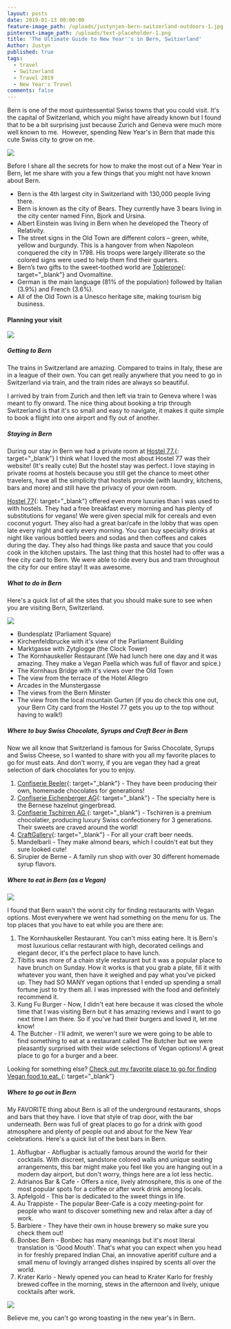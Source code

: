 ```yaml
---
layout: posts
date: 2019-01-13 00:00:00
feature-image_path: /uploads/justynjen-bern-switzerland-outdoors-1.jpg
pinterest-image_path: /uploads/text-placeholder-1.png
title: 'The Ultimate Guide to New Year''s in Bern, Switzerland'
Author: Justyn
published: true
tags:
  - travel
  - Switzerland
  - Travel 2019
  - New Year's Travel
comments: false
---
```


Bern is one of the most quintessential Swiss towns that you could visit. It's the capital of Switzerland, which you might have already known but I found that to be a bit surprising just because Zurich and Geneva were much more well known to me.  However, spending New Year's in Bern that made this cute Swiss city to grow on me. 

![](/uploads/bern-switzerland-einstein-museum.jpg)

Before I share all the secrets for how to make the most out of a New Year in Bern, let me share with you a few things that you might not have known about Bern. 

* Bern is the 4th largest city in Switzerland with 130,000 people living there. 
* Bern is known as the city of Bears. They currently have 3 bears living in the city center named Finn, Bjork and Ursina. 
* Albert Einstein was living in Bern when he developed the Theory of Relativity. 
* The street signs in the Old Town are different colors – green, white, yellow and burgundy. This is a hangover from when Napoleon conquered the city in 1798. His troops were largely illiterate so the colored signs were used to help them find their quarters. 
* Bern’s two gifts to the sweet-toothed world are [Toblerone](https://amzn.to/2D7Gb4I){: target="_blank"} and Ovomaltine.
* German is the main language (81% of the population) followed by Italian (3.9%) and French (3.6%).
* All of the Old Town is a Unesco heritage site, making tourism big business.

#### Planning your visit

![](/uploads/justynjen-bern-switzerland-outdoors.jpg)

##### Getting to Bern 

The trains in Switzerland are amazing. Compared to trains in Italy, these are in a league of their own. You can get really anywhere that you need to go in Switzerland via train, and the train rides are always so beautiful. 

I arrived by train from Zurich and then left via train to Geneva where I was meant to fly onward. The nice thing about booking a trip through Switzerland is that it's so small and easy to navigate, it makes it quite simple to book a flight into one airport and fly out of another. 

##### Staying in Bern

During our stay in Bern we had a private room at [Hostel 77.](http://www.hostel77.ch/homepage/){: target="_blank"} I think what I loved the most about Hostel 77 was their website! (It's really cute) But the hostel stay was perfect. I love staying in private rooms at hostels because you still get the chance to meet other travelers, have all the simplicity that hostels provide (with laundry, kitchens, bars and more) and still have the privacy of your own room. 

[Hostel 77](http://www.hostel77.ch/homepage/){: target="_blank"} offered even more luxuries than I was used to with hostels. They had a free breakfast every morning and has plenty of substitutions for vegans! We were given special milk for cereals and even coconut yogurt. They also had a great bar/cafe in the lobby that was open late every night and early every morning. You can buy specialty drinks at night like various bottled beers and sodas and then coffees and cakes during the day. They also had things like pasta and sauce that you could cook in the kitchen upstairs. The last thing that this hostel had to offer was a free city card to Bern. We were able to ride every bus and tram throughout the city for our entire stay! It was awesome. 

##### What to do in Bern

Here's a quick list of all the sites that you should make sure to see when you are visiting Bern, Switzerland. 

![](/uploads/justynjen-bern-switzerland-parlmiament.jpg)

* Bundesplatz (Parliament Square)
* Kirchenfeldbrucke with it's view of the Parliament Building
* Marktgasse with Zytglogge (the Clock Tower)
* The Kornhauskeller Restaurant (We had lunch here one day and it was amazing. They make a Vegan Paella which was full of flavor and spice.)
* The Kornhaus Bridge with it's views over the Old Town
* The view from the terrace of the Hotel Allegro
* Arcades in the Munstergasse
* The views from the Bern Minster
* The view from the local mountain Gurten (if you do check this one out, your Bern City card from the Hostel 77 gets you up to the top without having to walk!)

##### Where to buy Swiss Chocolate, Syrups and Craft Beer in Bern

Now we all know that Switzerland is famous for Swiss Chocolate, Syrups and Swiss Cheese, so I wanted to share with you all my favorite places to go for must eats. And don't worry, if you are vegan they had a great selection of dark chocolates for you to enjoy. 

1. [Confiserie Beeler](https://www.confiserie-beeler.ch/){: target="_blank"} - They have been producing their own, homemade chocolates for generations!
2. [Confiserie Eichenberger AG](https://www.confiserie-eichenberger.ch/){: target="_blank"} - The specialty here is the Bernese hazelnut gingerbread. 
3. [Confiserie Tschirren AG ](https://www.swiss-chocolate.ch/){: target="_blank"} - Tschirren is a premium chocolatier, producing luxury Swiss confectionery for 3 generations. Their sweets are craved around the world!
4. [CraftGallery](http://www.craftgallery.ch/){: target="_blank"} - For all your craft beer needs.
5. Mandelbarli - They make almond bears, which I couldn't eat but they sure looked cute! 
6. Sirupier de Berne - A family run shop with over 30 different homemade syrup flavors. 

##### Where to eat in Bern (as a Vegan)

![](/uploads/justynjen-vegan-burger-switzerland.jpg)

I found that Bern wasn't the worst city for finding restaurants with Vegan options. Most everywhere we went had something on the menu for us. The top places that you have to eat while you are there are: 

1. The Kornhauskeller Restaurant. You can't miss eating here. It is Bern's most luxurious cellar restaurant with high, decorated ceilings and elegant decor, it's the perfect place to have lunch. 
2. Tibitis was more of a chain style restaurant but it was a popular place to have brunch on Sunday. How it works is that you grab a plate, fill it with whatever you want, then have it weighed and pay what you've picked up. They had SO MANY vegan options that I ended up spending a small fortune just to try them all. I was impressed with the food and definitely recommend it. 
3. Kung Fu Burger - Now, I didn't eat here because it was closed the whole time that I was visiting Bern but it has amazing reviews and I want to go next time I am there. So if you've had their burgers and loved it, let me know! 
4. The Butcher - I'll admit, we weren't sure we were going to be able to find something to eat at a restaurant called The Butcher but we were pleasantly surprised with their wide selections of Vegan options! A great place to go for a burger and a beer. 

Looking for something else? [Check out my favorite place to go for finding Vegan food to eat. ](https://www.happycow.net/europe/switzerland/bern/){: target="_blank"}

##### Where to go out in Bern

My FAVORITE thing about Bern is all of the underground restaurants, shops and bars that they have. I love that style of trap door, with the bar underneath. Bern was full of great places to go for a drink with good atmosphere and plenty of people out and about for the New Year celebrations. Here's a quick list of the best bars in Bern. 

1. Abflugbar - Abflugbar is actually famous around the world for their cocktails. With discreet, sandstone colored walls and unique seating arrangements, this bar might make you feel like you are hanging out in a modern day airport, but don't worry, things here are a lot less hectic.
2. Adrianos Bar & Cafe - Offers a nice, lively atmosphere, this is one of the most popular spots for a coffee or after work drink among locals. 
3. Apfelgold - This bar is dedicated to the sweet things in life. 
4. Au Trappiste - The popular Beer-Cafe is a cozy meeting-point for people who want to discover something new and relax after a day of work. 
5. Barbiere - They have their own in house brewery so make sure you check them out! 
6. Bonbec Bern - Bonbec has many meanings but it's most literal translation is 'Good Mouth'. That's what you can expect when you head in for freshly prepared Indian Chai, an innovative aperitif culture and a small menu of lovingly arranged dishes inspired by scents all over the world. 
7. Krater Karlo - Newly opened you can head to Krater Karlo for freshly brewed coffee in the morning, stews in the afternoon and lively, unique cocktails after work. 

![](/uploads/bern-switzerland-clock-tower.jpg)

Believe me, you can't go wrong toasting in the new year's in Bern.